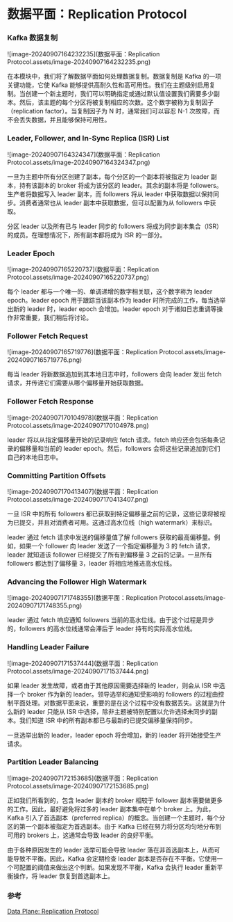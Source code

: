# 数据平面：Replication Protocol

### Kafka 数据复制

![image-20240907164232235](数据平面：Replication Protocol.assets/image-20240907164232235.png)

在本模块中，我们将了解数据平面如何处理数据复制。数据复制是 Kafka 的一项关键功能，它使 Kafka 能够提供高耐久性和高可用性。我们在主题级别启用复制。当创建一个新主题时，我们可以明确指定或通过默认值设置我们需要多少副本。然后，该主题的每个分区将被复制相应的次数。这个数字被称为复制因子（replication factor）。当复制因子为 N 时，通常我们可以容忍 N-1 次故障，而不会丢失数据，并且能够保持可用性。



### Leader, Follower, and In-Sync Replica (ISR) List

![image-20240907164324347](数据平面：Replication Protocol.assets/image-20240907164324347.png)

一旦为主题中所有分区创建了副本，每个分区的一个副本将被指定为 leader 副本，持有该副本的 broker 将成为该分区的 leader。其余的副本将是 followers。生产者将数据写入 leader 副本，而 followers 将从 leader 中获取数据以保持同步。消费者通常也从 leader 副本中获取数据，但可以配置为从 followers 中获取。

分区 leader 以及所有已与 leader 同步的 followers 将成为同步副本集合（ISR）的成员。在理想情况下，所有副本都将成为 ISR 的一部分。



### Leader Epoch

![image-20240907165220737](数据平面：Replication Protocol.assets/image-20240907165220737.png)

每个 leader 都与一个唯一的、单调递增的数字相关联，这个数字称为 leader epoch。leader epoch 用于跟踪当该副本作为 leader 时所完成的工作，每当选举出新的 leader 时，leader epoch 会增加。leader epoch 对于诸如日志重调等操作非常重要，我们稍后将讨论。



### Follower Fetch Request

![image-20240907165719776](数据平面：Replication Protocol.assets/image-20240907165719776.png)

每当 leader 将新数据追加到其本地日志中时，followers 会向 leader 发出 fetch 请求，并传递它们需要从哪个偏移量开始获取数据。



### Follower Fetch Response

![image-20240907170104978](数据平面：Replication Protocol.assets/image-20240907170104978.png)

leader 将以从指定偏移量开始的记录响应 fetch 请求。fetch 响应还会包括每条记录的偏移量和当前的 leader epoch。然后，followers 会将这些记录追加到它们自己的本地日志中。



### Committing Partition Offsets

![image-20240907170413407](数据平面：Replication Protocol.assets/image-20240907170413407.png)

一旦 ISR 中的所有 followers 都已获取到特定偏移量之前的记录，这些记录将被视为已提交，并且对消费者可用。这通过高水位线（high watermark）来标识。

leader 通过 fetch 请求中发送的偏移量值了解 followers 获取的最高偏移量。例如，如果一个 follower 向 leader 发送了一个指定偏移量为 3 的 fetch 请求，leader 就知道该 follower 已经提交了所有到偏移量 3 之前的记录。一旦所有 followers 都达到了偏移量 3，leader 将相应地推进高水位线。



### Advancing the Follower High Watermark

![image-20240907171748355](数据平面：Replication Protocol.assets/image-20240907171748355.png)

leader 通过 fetch 响应通知 followers 当前的高水位线。由于这个过程是异步的，followers 的高水位线通常会滞后于 leader 持有的实际高水位线。



### Handling Leader Failure

![image-20240907171537444](数据平面：Replication Protocol.assets/image-20240907171537444.png)

如果 leader 发生故障，或者由于其他原因需要选择新的 leader，则会从 ISR 中选择一个 broker 作为新的 leader。领导选举和通知受影响的 followers 的过程由控制平面处理。对数据平面来说，重要的是在这个过程中没有数据丢失。这就是为什么新的 leader 只能从 ISR 中选择，除非主题被特别配置以允许选择未同步的副本。我们知道 ISR 中的所有副本都已与最新的已提交偏移量保持同步。

一旦选举出新的 leader，leader epoch 将会增加，新的 leader 将开始接受生产请求。



### Partition Leader Balancing

![image-20240907172153685](数据平面：Replication Protocol.assets/image-20240907172153685.png)

正如我们所看到的，包含 leader 副本的 broker 相较于 follower 副本需要做更多的工作。因此，最好避免将过多的 leader 副本集中在单个 broker 上。为此，Kafka 引入了首选副本（preferred replica）的概念。当创建一个主题时，每个分区的第一个副本被指定为首选副本。由于 Kafka 已经在努力将分区均匀地分布到可用的 brokers 上，这通常会导致 leader 的良好平衡。

由于各种原因发生的 leader 选举可能会导致 leader 落在非首选副本上，从而可能导致不平衡。因此，Kafka 会定期检查 leader 副本是否存在不平衡。它使用一个可配置的阈值来做出这个判断。如果发现不平衡，Kafka 会执行 leader 重新平衡操作，将 leader 恢复到首选副本上。



### 参考

[Data Plane: Replication Protocol](https://developer.confluent.io/courses/architecture/data-replication/)